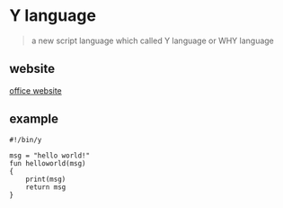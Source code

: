 Y language
================================
> a new script language which called Y language or WHY language

## website
[office website](http://y-lang.org)

## example
```why
#!/bin/y

msg = "hello world!"
fun helloworld(msg)
{
    print(msg)
    return msg
}
```
